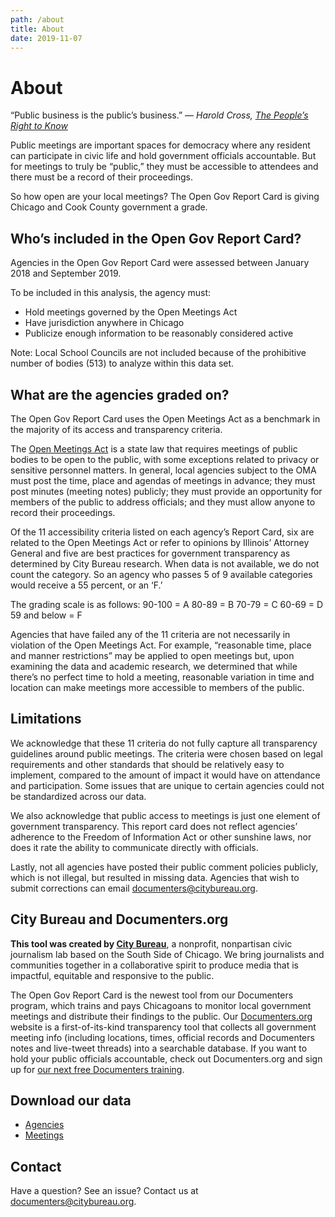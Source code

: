 ```yaml
---
path: /about
title: About
date: 2019-11-07
---
```


# About

“Public business is the public’s business.” — _Harold Cross, [The People’s Right to Know](http://www.johnemossfoundation.org/foi/kennedy.htm)_

Public meetings are important spaces for democracy where any resident can participate in civic life and hold government officials accountable. But for meetings to truly be “public,” they must be accessible to attendees and there must be a record of their proceedings.

So how open are your local meetings? The Open Gov Report Card is giving Chicago and Cook County government a grade.

## Who’s included in the Open Gov Report Card?

Agencies in the Open Gov Report Card were assessed between January 2018 and September 2019.

To be included in this analysis, the agency must:

- Hold meetings governed by the Open Meetings Act
- Have jurisdiction anywhere in Chicago
- Publicize enough information to be reasonably considered active

Note: Local School Councils are not included because of the prohibitive number of bodies (513) to analyze within this data set.

## What are the agencies graded on?

The Open Gov Report Card uses the Open Meetings Act as a benchmark in the majority of its access and transparency criteria.

The [Open Meetings Act](https://www.rcfp.org/open-government-guide/illinois/#open-meetings) is a state law that requires meetings of public bodies to be open to the public, with some exceptions related to privacy or sensitive personnel matters. In general, local agencies subject to the OMA must post the time, place and agendas of meetings in advance; they must post minutes (meeting notes) publicly; they must provide an opportunity for members of the public to address officials; and they must allow anyone to record their proceedings.

Of the 11 accessibility criteria listed on each agency’s Report Card, six are related to the Open Meetings Act or refer to opinions by Illinois’ Attorney General and five are best practices for government transparency as determined by City Bureau research. When data is not available, we do not count the category. So an agency who passes 5 of 9 available categories would receive a 55 percent, or an ‘F.’

The grading scale is as follows:
90-100 = A
80-89 = B
70-79 = C
60-69 = D
59 and below = F

Agencies that have failed any of the 11 criteria are not necessarily in violation of the Open Meetings Act. For example, “reasonable time, place and manner restrictions” may be applied to open meetings but, upon examining the data and academic research, we determined that while there’s no perfect time to hold a meeting, reasonable variation in time and location can make meetings more accessible to members of the public.

## Limitations

We acknowledge that these 11 criteria do not fully capture all transparency guidelines around public meetings. The criteria were chosen based on legal requirements and other standards that should be relatively easy to implement, compared to the amount of impact it would have on attendance and participation. Some issues that are unique to certain agencies could not be standardized across our data.

We also acknowledge that public access to meetings is just one element of government transparency. This report card does not reflect agencies’ adherence to the Freedom of Information Act or other sunshine laws, nor does it rate the ability to communicate directly with officials.

Lastly, not all agencies have posted their public comment policies publicly, which is not illegal, but resulted in missing data. Agencies that wish to submit corrections can email [documenters@citybureau.org](mailto:documenters@citybureau.org).

## City Bureau and Documenters.org

**This tool was created by [City Bureau](https://www.citybureau.org/)**, a nonprofit, nonpartisan civic journalism lab based on the South Side of Chicago. We bring journalists and communities together in a collaborative spirit to produce media that is impactful, equitable and responsive to the public.

The Open Gov Report Card is the newest tool from our Documenters program, which trains and pays Chicagoans to monitor local government meetings and distribute their findings to the public. Our [Documenters.org](https://www.documenters.org/) website is a first-of-its-kind transparency tool that collects all government meeting info (including locations, times, official records and Documenters notes and live-tweet threads) into a searchable database. If you want to hold your public officials accountable, check out Documenters.org and sign up for [our next free Documenters training](https://chicago.documenters.org/trainings/?start_time=6%2C22).

## Download our data

- [Agencies](https://raw.githubusercontent.com/City-Bureau/open-gov-report-card/master/data/agencies.csv)
- [Meetings](https://raw.githubusercontent.com/City-Bureau/open-gov-report-card/master/data/meetings.csv)

## Contact

Have a question? See an issue? Contact us at [documenters@citybureau.org](mailto:documenters@citybureau.org).
